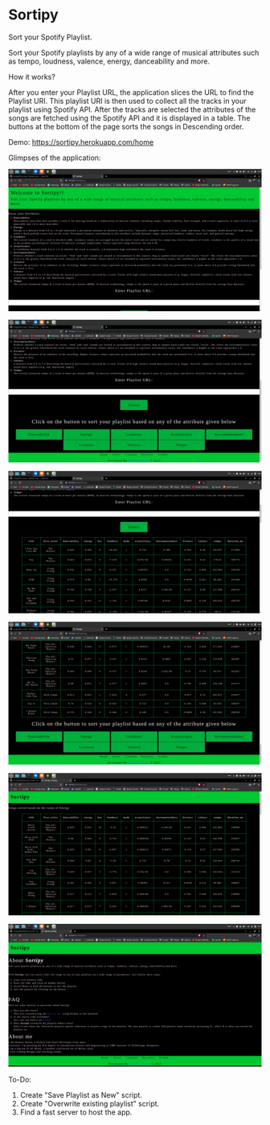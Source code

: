 # Sortipy
Sort your Spotify Playlist.

Sort your Spotify playlists by any of a wide range of musical attributes such as tempo, loudness, valence, energy, danceability and more.

How it works?

After you enter your Playlist URL, the application slices the URL to find the Playlist URI. This playlist URI is then used to collect all the tracks in your playlist using Spotify API.
After the tracks are selected the attributes of the songs are fetched using the Spotify API and it is displayed in a table.
The buttons at the bottom of the page sorts the songs in Descending order.


Demo: https://sortipy.herokuapp.com/home

Glimpses of the application: 

![ScreenShot](https://github.com/Shaheer-rossoneri14/Sortipy/blob/main/SS/Screenshot%20from%202022-05-13%2015-23-53.png)


![ScreenShot](https://github.com/Shaheer-rossoneri14/Sortipy/blob/main/SS/Screenshot%20from%202022-05-13%2015-24-11.png)


![ScreenShot](https://github.com/Shaheer-rossoneri14/Sortipy/blob/main/SS/Screenshot%20from%202022-05-13%2015-25-14.png)


![ScreenShot](https://github.com/Shaheer-rossoneri14/Sortipy/blob/main/SS/Screenshot%20from%202022-05-13%2015-25-29.png)


![ScreenShot](https://github.com/Shaheer-rossoneri14/Sortipy/blob/main/SS/Screenshot%20from%202022-05-13%2015-17-08.png)


![ScreenShot](https://github.com/Shaheer-rossoneri14/Sortipy/blob/main/SS/Screenshot%20from%202022-05-13%2015-17-53.png)



To-Do:
1. Create "Save Playlist as New" script.
2. Create "Overwrite existing playlist" script.
3. Find a fast server to host the app.

